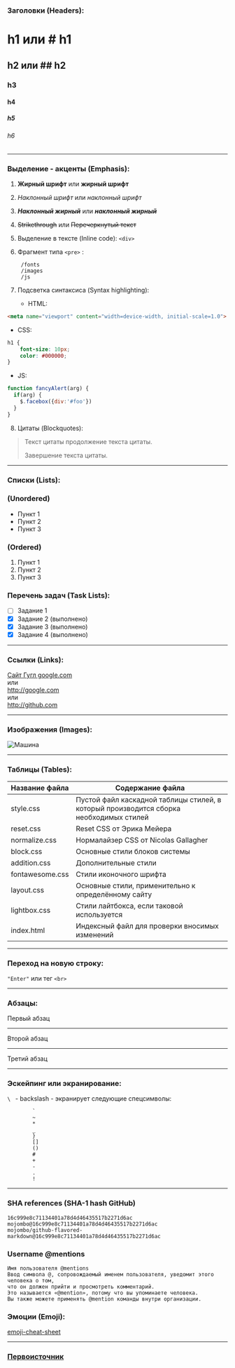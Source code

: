 ### Заголовки (Headers): 
h1 или # h1
=
h2 или ## h2
-
### h3
#### h4
##### h5
###### h6
***

### Выделение - акценты (Emphasis):
1. **Жирный шрифт** или __жирный шрифт__
2. *Наклонный шрифт* или _наклонный шрифт_
3. ***Наклонный жирный*** или **_наклонный жирный_**
4. ~~Strikethrough~~ или <del>Перечеркнутый текст</del>
5. Выделение в тексте (Inline code): `<div>`
6. Фрагмент типа `<pre>` :

        /fonts
        /images
        /js

7. Подсветка синтаксиса (Syntax highlighting):
   - HTML:

```html
<meta name="viewport" content="width=device-width, initial-scale=1.0">
```
   - CSS:
```css
h1 {
    font-size: 10px;
    color: #000000;
}
```
   - JS:
```javascript
function fancyAlert(arg) {
  if(arg) {
    $.facebox({div:'#foo'})
  }
}
```
8. Цитаты (Blockquotes):
> Текст цитаты
> продолжение текста
> цитаты.
>
> Завершение текста цитаты.
***
### Списки (Lists):
### (Unordered)
* Пункт 1
* Пункт 2
* Пункт 3
### (Ordered)
1. Пункт 1
2. Пункт 2
3. Пункт 3

### Перечень задач (Task Lists):
- [ ] Задание 1
- [x] Задание 2 (выполнено)
- [x] Задание 3 (выполнено)
- [x] Задание 4 (выполнено)
***

### Ссылки (Links):
[Сайт Гугл google.com](http://google.com)
<br>
или
<br>
<http://google.com>
<br>
или
<br>
http://github.com
***

### Изображения (Images):
![Машина](http://hq-wallpapers.ru/wallpapers/13/hq-wallpapers_ru_cars_60543_1920x1200.jpg)
***

### Таблицы (Tables):

Название файла  | Содержание файла
----------------|----------------------
style.css       | Пустой файл каскадной таблицы стилей, в который производится сборка необходимых стилей
reset.css       | Reset CSS от Эрика Мейера
normalize.css   | Нормалайзер CSS от Nicolas Gallagher
block.css       | Основные стили блоков системы
addition.css    | Дополнительные стили
fontawesome.css | Стили иконочного шрифта
layout.css      | Основные стили, применительно к определённому сайту
lightbox.css    | Стили лайтбокса, если таковой используется
index.html      | Индексный файл для проверки вносимых изменений
***

### Переход на новую строку:
`"Enter"` или тег `<br>`
***
### Абзацы:

Первый абзац
***
Второй абзац
***
Третий абзац
<hr>

### Эскейпинг или экранирование:
`\ ` - backslash - экранирует следующие спецсимволы:

            `
            ~
            *
            _
            }
            []
            ()
            #
            +
            -
            .
            !

***
### SHA references (SHA-1 hash GitHub)
    16c999e8c71134401a78d4d46435517b2271d6ac
    mojombo@16c999e8c71134401a78d4d46435517b2271d6ac
    mojombo/github-flavored-markdown@16c999e8c71134401a78d4d46435517b2271d6ac

### Username @mentions
    Имя пользователя @mentions
    Ввод символа @, сопровождаемый именем пользователя, уведомит этого человека о том,
    что он должен прийти и просмотреть комментарий.
    Это называется «@mention», потому что вы упоминаете человека.
    Вы также можете применять @mention команды внутри организации.

### Эмоции (Emoji):
[emoji-cheat-sheet](https://github.com/ikatyang/emoji-cheat-sheet/blob/master/README.md)
***
### [Первоисточник](https://guides.github.com/features/mastering-markdown/)

